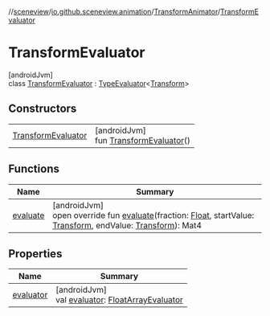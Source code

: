 //[sceneview](../../../../index.md)/[io.github.sceneview.animation](../../index.md)/[TransformAnimator](../index.md)/[TransformEvaluator](index.md)

# TransformEvaluator

[androidJvm]\
class [TransformEvaluator](index.md) : [TypeEvaluator](https://developer.android.com/reference/kotlin/android/animation/TypeEvaluator.html)&lt;[Transform](../../../io.github.sceneview.math/index.md#1875660684%2FClasslikes%2F-1571379623)&gt;

## Constructors

| | |
|---|---|
| [TransformEvaluator](-transform-evaluator.md) | [androidJvm]<br>fun [TransformEvaluator](-transform-evaluator.md)() |

## Functions

| Name | Summary |
|---|---|
| [evaluate](evaluate.md) | [androidJvm]<br>open override fun [evaluate](evaluate.md)(fraction: [Float](https://kotlinlang.org/api/latest/jvm/stdlib/kotlin/-float/index.html), startValue: [Transform](../../../io.github.sceneview.math/index.md#1875660684%2FClasslikes%2F-1571379623), endValue: [Transform](../../../io.github.sceneview.math/index.md#1875660684%2FClasslikes%2F-1571379623)): Mat4 |

## Properties

| Name | Summary |
|---|---|
| [evaluator](evaluator.md) | [androidJvm]<br>val [evaluator](evaluator.md): [FloatArrayEvaluator](https://developer.android.com/reference/kotlin/android/animation/FloatArrayEvaluator.html) |
